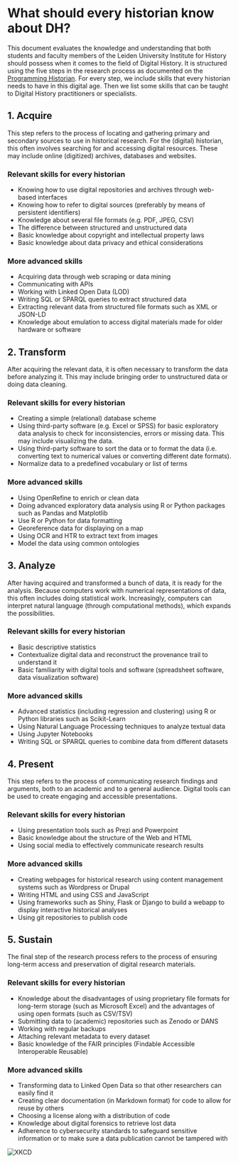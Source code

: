 # What should every historian know about DH?

This document evaluates the knowledge and understanding that both students and faculty members of the Leiden University Institute for History should possess when it comes to the field of Digital History. It is structured using the five steps in the research process as documented on the [Programming Historian](https://programminghistorian.org/en/lessons/). For every step, we include skills that every historian needs to have in this digital age. Then we list some skills that can be taught to Digital History practitioners or specialists. 

## 1. Acquire
This step refers to the process of locating and gathering primary and secondary sources to use in historical research. For the (digital) historian, this often involves searching for and accessing digital resources. These may include online (digitized) archives, databases and websites.

### Relevant skills for every historian
* Knowing how to use digital repositories and archives through web-based interfaces
* Knowing how to refer to digital sources (preferably by means of persistent identifiers)
* Knowledge about several file formats (e.g. PDF, JPEG, CSV)
* The difference between structured and unstructured data
* Basic knowledge about copyright and intellectual property laws
* Basic knowledge about data privacy and ethical considerations

### More advanced skills
* Acquiring data through web scraping or data mining
* Communicating with APIs
* Working with Linked Open Data (LOD)
* Writing SQL or SPARQL queries to extract structured data
* Extracting relevant data from structured file formats such as XML or JSON-LD
* Knowledge about emulation to access digital materials made for older hardware or software

## 2. Transform
After acquiring the relevant data, it is often necessary to transform the data before analyzing it. This may include bringing order to unstructured data or doing data cleaning.

### Relevant skills for every historian
* Creating a simple (relational) database scheme
* Using third-party software (e.g. Excel or SPSS) for basic exploratory data analysis to check for inconsistencies, errors or missing data. This may include visualizing the data.
* Using third-party software to sort the data or to format the data (i.e. converting text to numerical values or converting different date formats).
* Normalize data to a predefined vocabulary or list of terms

### More advanced skills
* Using OpenRefine to enrich or clean data
* Doing advanced exploratory data analysis using R or Python packages such as Pandas and Matplotlib
* Use R or Python for data formatting
* Georeference data for displaying on a map
* Using OCR and HTR to extract text from images
* Model the data using common ontologies

## 3. Analyze
After having acquired and transformed a bunch of data, it is ready for the analysis. Because computers work with numerical representations of data, this often includes doing statistical work. Increasingly, computers can interpret natural language (through computational methods), which expands the possibilities.

### Relevant skills for every historian
* Basic descriptive statistics
* Contextualize digital data and reconstruct the provenance trail to understand it
* Basic familiarity with digital tools and software (spreadsheet software, data visualization software)

### More advanced skills
* Advanced statistics (including regression and clustering) using R or Python libraries such as Scikit-Learn
* Using Natural Language Processing techniques to analyze textual data
* Using Jupyter Notebooks
* Writing SQL or SPARQL queries to combine data from different datasets

## 4. Present
This step refers to the process of communicating research findings and arguments, both to an academic and to a general audience. Digital tools can be used to create engaging and accessible presentations.

### Relevant skills for every historian
* Using presentation tools such as Prezi and Powerpoint
* Basic knowledge about the structure of the Web and HTML
* Using social media to effectively communicate research results

### More advanced skills
* Creating webpages for historical research using content management systems such as Wordpress or Drupal
* Writing HTML and using CSS and JavaScript
* Using frameworks such as Shiny, Flask or Django to build a webapp to display interactive historical analyses
* Using git repositories to publish code

## 5. Sustain
The final step of the research process refers to the process of ensuring long-term access and preservation of digital research materials.

### Relevant skills for every historian
* Knowledge about the disadvantages of using proprietary file formats for long-term storage (such as Microsoft Excel) and the advantages of using open formats (such as CSV/TSV)
* Submitting data to (academic) repositories such as Zenodo or DANS
* Working with regular backups
* Attaching relevant metadata to every dataset
* Basic knowledge of the FAIR principles (Findable Accessible Interoperable Reusable)

### More advanced skills
* Transforming data to Linked Open Data so that other researchers can easily find it
* Creating clear documentation (in Markdown format) for code to allow for reuse by others
* Choosing a license along with a distribution of code
* Knowledge about digital forensics to retrieve lost data
* Adherence to cybersecurity standards to safeguard sensitive information or to make sure a data publication cannot be tampered with

![XKCD](https://imgs.xkcd.com/comics/digital_data.png)
